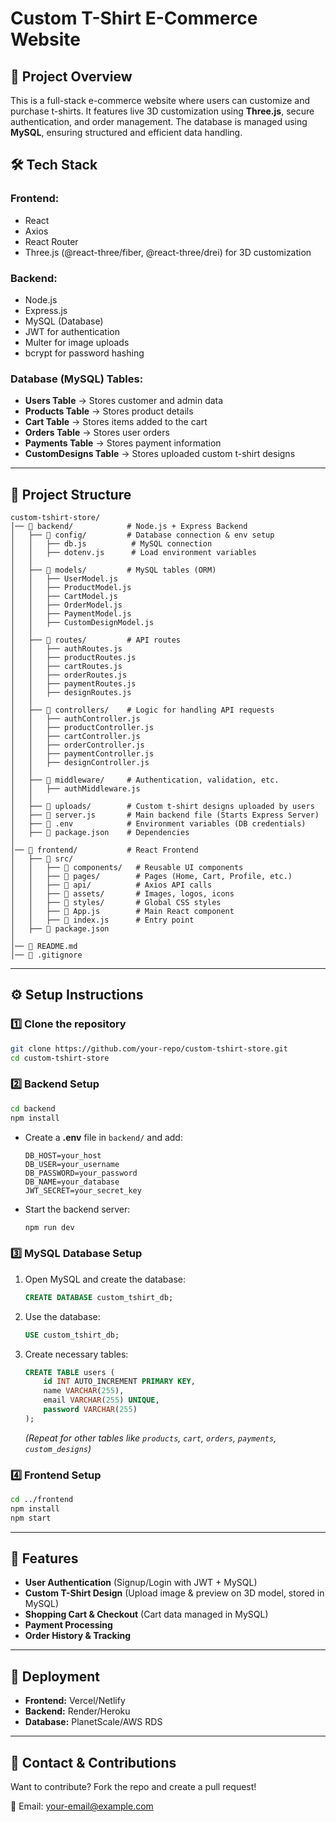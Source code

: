 # Custom T-Shirt E-Commerce Website

## 📌 Project Overview
This is a full-stack e-commerce website where users can customize and purchase t-shirts. It features live 3D customization using **Three.js**, secure authentication, and order management. The database is managed using **MySQL**, ensuring structured and efficient data handling.

## 🛠️ Tech Stack
### **Frontend:**
- React
- Axios
- React Router
- Three.js (@react-three/fiber, @react-three/drei) for 3D customization

### **Backend:**
- Node.js
- Express.js
- MySQL (Database)
- JWT for authentication
- Multer for image uploads
- bcrypt for password hashing

### **Database (MySQL) Tables:**
- **Users Table** → Stores customer and admin data
- **Products Table** → Stores product details
- **Cart Table** → Stores items added to the cart
- **Orders Table** → Stores user orders
- **Payments Table** → Stores payment information
- **CustomDesigns Table** → Stores uploaded custom t-shirt designs

---

## 📂 Project Structure
```
custom-tshirt-store/
│── 📂 backend/            # Node.js + Express Backend
│   ├── 📂 config/         # Database connection & env setup
│   │   ├── db.js          # MySQL connection
│   │   ├── dotenv.js      # Load environment variables
│   │
│   ├── 📂 models/         # MySQL tables (ORM)
│   │   ├── UserModel.js   
│   │   ├── ProductModel.js
│   │   ├── CartModel.js   
│   │   ├── OrderModel.js  
│   │   ├── PaymentModel.js  
│   │   ├── CustomDesignModel.js  
│   │
│   ├── 📂 routes/         # API routes
│   │   ├── authRoutes.js  
│   │   ├── productRoutes.js
│   │   ├── cartRoutes.js  
│   │   ├── orderRoutes.js  
│   │   ├── paymentRoutes.js  
│   │   ├── designRoutes.js  
│   │
│   ├── 📂 controllers/    # Logic for handling API requests
│   │   ├── authController.js  
│   │   ├── productController.js
│   │   ├── cartController.js  
│   │   ├── orderController.js  
│   │   ├── paymentController.js  
│   │   ├── designController.js  
│   │
│   ├── 📂 middleware/     # Authentication, validation, etc.
│   │   ├── authMiddleware.js
│   │
│   ├── 📂 uploads/        # Custom t-shirt designs uploaded by users
│   ├── 📜 server.js       # Main backend file (Starts Express Server)
│   ├── 📜 .env            # Environment variables (DB credentials)
│   ├── 📜 package.json    # Dependencies
│
│── 📂 frontend/           # React Frontend
│   ├── 📂 src/
│   │   ├── 📂 components/   # Reusable UI components
│   │   ├── 📂 pages/        # Pages (Home, Cart, Profile, etc.)
│   │   ├── 📂 api/          # Axios API calls
│   │   ├── 📂 assets/       # Images, logos, icons
│   │   ├── 📂 styles/       # Global CSS styles
│   │   ├── 📜 App.js        # Main React component
│   │   ├── 📜 index.js      # Entry point
│   ├── 📜 package.json
│
│── 📜 README.md
│── 📜 .gitignore
```

---

## ⚙️ Setup Instructions
### **1️⃣ Clone the repository**
```sh
git clone https://github.com/your-repo/custom-tshirt-store.git
cd custom-tshirt-store
```

### **2️⃣ Backend Setup**
```sh
cd backend
npm install
```
- Create a **.env** file in `backend/` and add:
  ```env
  DB_HOST=your_host
  DB_USER=your_username
  DB_PASSWORD=your_password
  DB_NAME=your_database
  JWT_SECRET=your_secret_key
  ```
- Start the backend server:
  ```sh
  npm run dev
  ```

### **3️⃣ MySQL Database Setup**
1. Open MySQL and create the database:
   ```sql
   CREATE DATABASE custom_tshirt_db;
   ```
2. Use the database:
   ```sql
   USE custom_tshirt_db;
   ```
3. Create necessary tables:
   ```sql
   CREATE TABLE users (
       id INT AUTO_INCREMENT PRIMARY KEY,
       name VARCHAR(255),
       email VARCHAR(255) UNIQUE,
       password VARCHAR(255)
   );
   ```
   _(Repeat for other tables like `products`, `cart`, `orders`, `payments`, `custom_designs`)_

### **4️⃣ Frontend Setup**
```sh
cd ../frontend
npm install
npm start
```

---

## 📌 Features
- **User Authentication** (Signup/Login with JWT + MySQL)
- **Custom T-Shirt Design** (Upload image & preview on 3D model, stored in MySQL)
- **Shopping Cart & Checkout** (Cart data managed in MySQL)
- **Payment Processing**
- **Order History & Tracking**

---

## 🚀 Deployment
- **Frontend:** Vercel/Netlify
- **Backend:** Render/Heroku
- **Database:** PlanetScale/AWS RDS

---

## 📧 Contact & Contributions
Want to contribute? Fork the repo and create a pull request!

📩 Email: your-email@example.com

